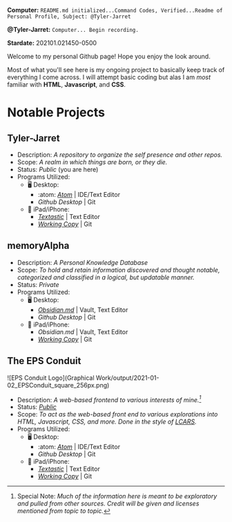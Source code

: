 **Computer:** `README.md initialized...Command Codes, Verified...Readme of Personal Profile, Subject: @Tyler-Jarret`

**@Tyler-Jarret:** `Computer... Begin recording.`

**Stardate:** 202101.021450-0500

Welcome to my personal Github page! Hope you enjoy the look around.

Most of what you'll see here is my ongoing project to basically keep track of everything I come across. I will attempt basic coding but alas I am *most* familiar with **HTML**, **Javascript**, and **CSS**.

# Notable Projects

## Tyler-Jarret
- Description: *A repository to organize the self presence and other repos.*
- Scope: *A realm in which things are born, or they die.*
- Status: *Public* (you are here)
- Programs Utilized:
  - 🖥 Desktop:
    - :atom: *[Atom](https://atom.io/)* | IDE/Text Editor
    - *Github Desktop* | Git
  - 📱 iPad/iPhone:
    - *[Textastic](https://www.textasticapp.com/)* | Text Editor
    - *[Working Copy](https://workingcopyapp.com/)* | Git

## memoryAlpha

- Description: *A Personal Knowledge Database*
- Scope: *To hold and retain information discovered and thought notable, categorized and classified in a logical, but updatable manner.*
- Status: *Private*
- Programs Utilized:
  - 🖥 Desktop:
    - *[Obsidian.md](https://obsidian.md)* | Vault, Text Editor
    - *Github Desktop* | Git
  - 📱 iPad/iPhone:
    - *Obsidian.md* | Vault, Text Editor
    - *[Working Copy](https://workingcopyapp.com/)* | Git

## The EPS Conduit

![EPS Conduit Logo](Graphical Work/output/2021-01-02_EPSConduit_square_256px.png)

- Description: *A web-based frontend to various interests of mine.[^1]*
- Status: *[Public](https://tyler-jarret.github.io/TheEPSConduit/)*
- Scope: *To act as the web-based front end to various explorations into HTML, Javascript, CSS, and more. Done in the style of [LCARS](https://en.wikipedia.org/wiki/LCARS).*
- Programs Utilized:
  - 🖥 Desktop:
    - :atom: *[Atom](https://atom.io/)* | IDE/Text Editor
    - *Github Desktop* | Git
  - 📱 iPad/iPhone:
    - *[Textastic](https://www.textasticapp.com/)* | Text Editor
    - *[Working Copy](https://workingcopyapp.com/)* | Git

[^1]: Special Note: *Much of the information here is meant to be exploratory and pulled from other sources. Credit will be given and licenses mentioned from topic to topic.*
